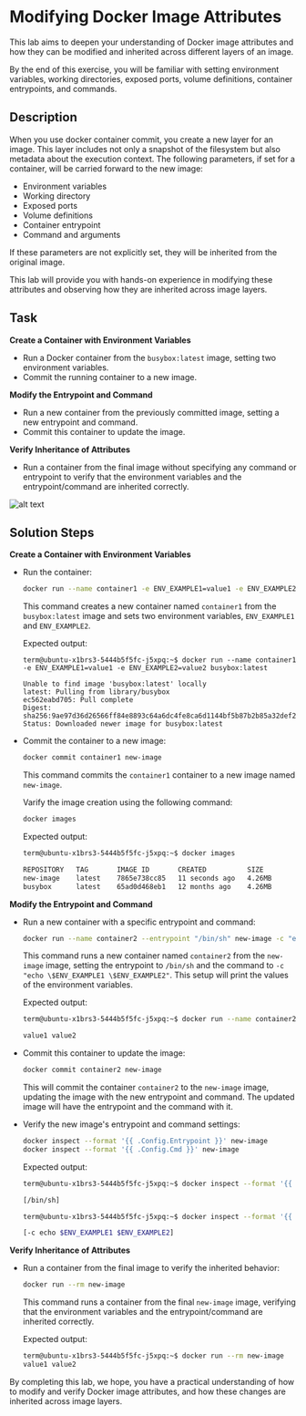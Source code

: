 
# Modifying Docker Image Attributes

This lab aims to deepen your understanding of Docker image attributes and how they can be modified and inherited across different layers of an image. 

By the end of this exercise, you will be familiar with setting environment variables, working directories, exposed ports, volume definitions, container entrypoints, and commands.
## Description


When you use docker container commit, you create a new layer for an image. This layer includes not only a snapshot of the filesystem but also metadata about the execution context. The following parameters, if set for a container, will be carried forward to the new image:

- Environment variables
- Working directory
- Exposed ports
- Volume definitions
- Container entrypoint
- Command and arguments

If these parameters are not explicitly set, they will be inherited from the original image.

This lab will provide you with hands-on experience in modifying these attributes and observing how they are inherited across image layers.

## Task

**Create a Container with Environment Variables**
- Run a Docker container from the `busybox:latest` image, setting two environment variables.
- Commit the running container to a new image.

**Modify the Entrypoint and Command**
- Run a new container from the previously committed image, setting a new entrypoint and command.
- Commit this container to update the image.

**Verify Inheritance of Attributes**
- Run a container from the final image without specifying any command or entrypoint to verify that the environment variables and the entrypoint/command are inherited correctly.

![alt text](image.png)

## Solution Steps

**Create a Container with Environment Variables**

- Run the container:
    ```bash
    docker run --name container1 -e ENV_EXAMPLE1=value1 -e ENV_EXAMPLE2=value2 busybox:latest
    ```

    This command creates a new container named `container1` from the `busybox:latest` image and sets two environment variables, `ENV_EXAMPLE1` and `ENV_EXAMPLE2`.

    Expected output:

    ```
    term@ubuntu-x1brs3-5444b5f5fc-j5xpq:~$ docker run --name container1 -e ENV_EXAMPLE1=value1 -e ENV_EXAMPLE2=value2 busybox:latest

    Unable to find image 'busybox:latest' locally
    latest: Pulling from library/busybox
    ec562eabd705: Pull complete 
    Digest: sha256:9ae97d36d26566ff84e8893c64a6dc4fe8ca6d1144bf5b87b2b85a32def253c7
    Status: Downloaded newer image for busybox:latest
    ```

- Commit the container to a new image:
    ```bash
    docker commit container1 new-image
    ```

    This command commits the `container1` container to a new image named `new-image`.

    Varify the image creation using the following command:

    ```bash
    docker images
    ```

    Expected output:

    ```bash
    term@ubuntu-x1brs3-5444b5f5fc-j5xpq:~$ docker images

    REPOSITORY   TAG       IMAGE ID       CREATED          SIZE
    new-image    latest    7865e738cc85   11 seconds ago   4.26MB
    busybox      latest    65ad0d468eb1   12 months ago    4.26MB
    ```


**Modify the Entrypoint and Command**

- Run a new container with a specific entrypoint and command:
    ```bash
    docker run --name container2 --entrypoint "/bin/sh" new-image -c "echo \$ENV_EXAMPLE1 \$ENV_EXAMPLE2"
    ```

    This command runs a new container named `container2` from the `new-image` image, setting the entrypoint to `/bin/sh` and the command to `-c "echo \$ENV_EXAMPLE1 \$ENV_EXAMPLE2"`. This setup will print the values of the environment variables.

    Expected output:

    ```bash
    term@ubuntu-x1brs3-5444b5f5fc-j5xpq:~$ docker run --name container2 --entrypoint "/bin/sh" new-image -c "echo \$ENV_EXAMPLE1 \$ENV_EXAMPLE2"

    value1 value2
    ```


- Commit this container to update the image:
    ```bash
    docker commit container2 new-image
    ```
    This will commit the container `container2` to the `new-image` image, updating the image with the new entrypoint and command. The updated image will have the entrypoint and the command with it.

- Verify the new image's entrypoint and command settings:
    ```bash
    docker inspect --format '{{ .Config.Entrypoint }}' new-image
    docker inspect --format '{{ .Config.Cmd }}' new-image
    ```

    Expected output:

    ```bash
    term@ubuntu-x1brs3-5444b5f5fc-j5xpq:~$ docker inspect --format '{{ .Config.Entrypoint }}' new-image

    [/bin/sh]

    term@ubuntu-x1brs3-5444b5f5fc-j5xpq:~$ docker inspect --format '{{ .Config.Cmd }}' new-image

    [-c echo $ENV_EXAMPLE1 $ENV_EXAMPLE2]
    ```

**Verify Inheritance of Attributes**

- Run a container from the final image to verify the inherited behavior:
    ```bash
    docker run --rm new-image
    ```

    This command runs a container from the final `new-image` image, verifying that the environment variables and the entrypoint/command are inherited correctly. 

    Expected output:

    ```bash
    term@ubuntu-x1brs3-5444b5f5fc-j5xpq:~$ docker run --rm new-image
    value1 value2
    ```


By completing this lab, we hope, you have a practical understanding of how to modify and verify Docker image attributes, and how these changes are inherited across image layers.